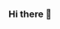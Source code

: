 ### Hi there 👋

<!--
**Apostles1/Apostles1** is a ✨ _special_ ✨ repository because its `README.md` (this file) appears on your GitHub profile.

Here are some ideas to get you started:Looking to stage my project through website. let us now employ the feel of our intuition. 

- 🔭 I’m currently working on ...
- 🌱 I’m currently learning ...
- 👯 I’m looking to collaborate on ...
- 🤔 I’m looking for help with ...
- 💬 Ask me about ...
- 📫 How to reach me: ...
- 😄 Pronouns: ...
- ⚡ Fun fact: ...
-->
